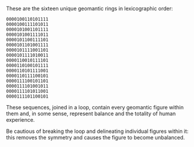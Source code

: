 These are the sixteen unique geomantic rings in lexicographic order:

    0000100110101111
    0000100111101011
    0000101001101111
    0000101001111011
    0000101100111101
    0000101101001111
    0000101111001101
    0000101111010011
    0000110010111101
    0000110100101111
    0000110101111001
    0000110111100101
    0000111100101101
    0000111101001011
    0000111101011001
    0000111101100101

These sequences, joined in a loop, contain every geomantic figure within them
and, in some sense, represent balance and the totality of human experience.

Be cautious of breaking the loop and delineating individual figures within it:
this removes the symmetry and causes the figure to become unbalanced.
